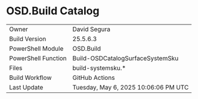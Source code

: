 ﻿# OSD.Build Catalog

| | |
|-|-|
| Owner | David Segura |
| Build Version | 25.5.6.3 |
| PowerShell Module | OSD.Build |
| PowerShell Function | Build-OSDCatalogSurfaceSystemSku |
| Files | build-systemsku.* |
| Build Workflow | GitHub Actions |
| Last Update | Tuesday, May 6, 2025 10:06:06 PM UTC |
